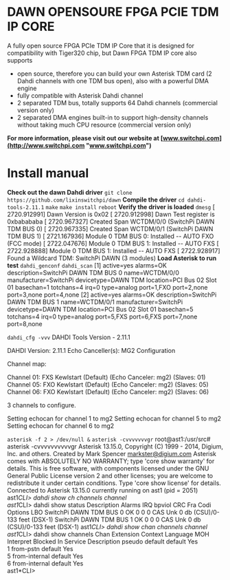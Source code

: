 # DAWN OPENSOURE FPGA PCIE TDM IP CORE
A fully open source FPGA PCIe TDM IP Core that it is designed for compatibility with Tiger320 chip, but Dawn FPGA TDM IP core also supports
- open source, therefore you can build your own Asterisk TDM card (2 Dahdi channels with one TDM bus open), also with a powerful DMA engine
-  fully compatible with Asterisk Dahdi channel
-  2 separated TDM bus, totally supports 64 Dahdi channels (commercial version only)
-  2 separated DMA engines built-in to support high-density channels without taking much CPU resource (commercial version only)

**For more information, please visit out our website at [www.switchpi.com](http://www.switchpi.com "www.switchpi.com")**
# Install manual
**Check out the dawn Dahdi driver**
`git clone https://github.com/lixinswitchpi/dawn`
**Compile the driver**
`cd dahdi-tools-2.11.1`
`make`
`make install`
`reboot`
**Verify the driver is loaded**
`dmesg`
[ 2720.912991] Dawn Version is 0x02
[ 2720.912998] Dawn Test register is 0xbabababa
[ 2720.967327] Created Span WCTDM/0/0 (SwitchPi DAWN TDM BUS 0)
[ 2720.967335] Created Span WCTDM/0/1 (SwitchPi DAWN TDM BUS 1)
[ 2721.167936] Module 0 TDM BUS 0: Installed -- AUTO FXO (FCC mode)
[ 2722.047676] Module 0 TDM BUS 1: Installed -- AUTO FXS
[ 2722.928888] Module 0 TDM BUS 1: Installed -- AUTO FXS
[ 2722.928917] Found a Wildcard TDM: SwitchPi DAWN (3 modules)
**Load Asterisk to run test**
`dahdi_genconf`
`dahdi_scan`
[1]
active=yes
alarms=OK
description=SwitchPi DAWN TDM BUS 0
name=WCTDM/0/0
manufacturer=SwitchPi
devicetype=DAWN TDM
location=PCI Bus 02 Slot 01
basechan=1
totchans=4
irq=0
type=analog
port=1,FXO
port=2,none
port=3,none
port=4,none
[2]
active=yes
alarms=OK
description=SwitchPi DAWN TDM BUS 1
name=WCTDM/0/1
manufacturer=SwitchPi
devicetype=DAWN TDM
location=PCI Bus 02 Slot 01
basechan=5
totchans=4
irq=0
type=analog
port=5,FXS
port=6,FXS
port=7,none
port=8,none

`dahdi_cfg -vvv`
DAHDI Tools Version - 2.11.1

DAHDI Version: 2.11.1
Echo Canceller(s): MG2
Configuration

Channel map:

Channel 01: FXS Kewlstart (Default) (Echo Canceler: mg2) (Slaves: 01)
Channel 05: FXO Kewlstart (Default) (Echo Canceler: mg2) (Slaves: 05)
Channel 06: FXO Kewlstart (Default) (Echo Canceler: mg2) (Slaves: 06)

3 channels to configure.

Setting echocan for channel 1 to mg2
Setting echocan for channel 5 to mg2
Setting echocan for channel 6 to mg2

`asterisk -f 2 > /dev/null &`
`asterisk -cvvvvvvvgr`
root@ast1:/usr/src# asterisk -cvvvvvvvvvvgr
Asterisk 13.15.0, Copyright (C) 1999 - 2014, Digium, Inc. and others.
Created by Mark Spencer <markster@digium.com>
Asterisk comes with ABSOLUTELY NO WARRANTY; type 'core show warranty' for details.
This is free software, with components licensed under the GNU General Public
License version 2 and other licenses; you are welcome to redistribute it under
certain conditions. Type 'core show license' for details.
Connected to Asterisk 13.15.0 currently running on ast1 (pid = 2051)
ast1*CLI> dahdi show ch
channels  channel   
ast1*CLI> dahdi show status 
Description                              Alarms  IRQ    bpviol CRC    Fra Codi Options  LBO
SwitchPi DAWN TDM BUS 0                  OK      0      0      0      CAS Unk           0 db (CSU)/0-133 feet (DSX-1)
SwitchPi DAWN TDM BUS 1                  OK      0      0      0      CAS Unk           0 db (CSU)/0-133 feet (DSX-1)
ast1*CLI> dahdi show chan
channels  channel   
ast1*CLI> dahdi show channels 
   Chan Extension       Context         Language   MOH Interpret        Blocked    In Service Description
 pseudo                 default                    default                         Yes                                        
      1                 from-pstn                  default                         Yes                                        
      5                 from-internal              default                         Yes                                        
      6                 from-internal              default                         Yes                                        
ast1*CLI> 
